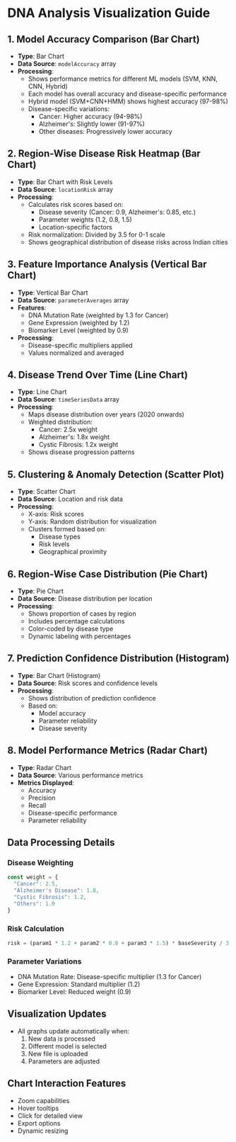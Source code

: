 # DNA Analysis Visualization Guide

## 1. Model Accuracy Comparison (Bar Chart)
- **Type**: Bar Chart
- **Data Source**: `modelAccuracy` array
- **Processing**:
  - Shows performance metrics for different ML models (SVM, KNN, CNN, Hybrid)
  - Each model has overall accuracy and disease-specific performance
  - Hybrid model (SVM+CNN+HMM) shows highest accuracy (97-98%)
  - Disease-specific variations:
    - Cancer: Higher accuracy (94-98%)
    - Alzheimer's: Slightly lower (91-97%)
    - Other diseases: Progressively lower accuracy

## 2. Region-Wise Disease Risk Heatmap (Bar Chart)
- **Type**: Bar Chart with Risk Levels
- **Data Source**: `locationRisk` array
- **Processing**:
  - Calculates risk scores based on:
    - Disease severity (Cancer: 0.9, Alzheimer's: 0.85, etc.)
    - Parameter weights (1.2, 0.8, 1.5)
    - Location-specific factors
  - Risk normalization: Divided by 3.5 for 0-1 scale
  - Shows geographical distribution of disease risks across Indian cities

## 3. Feature Importance Analysis (Vertical Bar Chart)
- **Type**: Vertical Bar Chart
- **Data Source**: `parameterAverages` array
- **Features**:
  - DNA Mutation Rate (weighted by 1.3 for Cancer)
  - Gene Expression (weighted by 1.2)
  - Biomarker Level (weighted by 0.9)
- **Processing**: 
  - Disease-specific multipliers applied
  - Values normalized and averaged

## 4. Disease Trend Over Time (Line Chart)
- **Type**: Line Chart
- **Data Source**: `timeSeriesData` array
- **Processing**:
  - Maps disease distribution over years (2020 onwards)
  - Weighted distribution:
    - Cancer: 2.5x weight
    - Alzheimer's: 1.8x weight
    - Cystic Fibrosis: 1.2x weight
  - Shows disease progression patterns

## 5. Clustering & Anomaly Detection (Scatter Plot)
- **Type**: Scatter Chart
- **Data Source**: Location and risk data
- **Processing**:
  - X-axis: Risk scores
  - Y-axis: Random distribution for visualization
  - Clusters formed based on:
    - Disease types
    - Risk levels
    - Geographical proximity

## 6. Region-Wise Case Distribution (Pie Chart)
- **Type**: Pie Chart
- **Data Source**: Disease distribution per location
- **Processing**:
  - Shows proportion of cases by region
  - Includes percentage calculations
  - Color-coded by disease type
  - Dynamic labeling with percentages

## 7. Prediction Confidence Distribution (Histogram)
- **Type**: Bar Chart (Histogram)
- **Data Source**: Risk scores and confidence levels
- **Processing**:
  - Shows distribution of prediction confidence
  - Based on:
    - Model accuracy
    - Parameter reliability
    - Disease severity

## 8. Model Performance Metrics (Radar Chart)
- **Type**: Radar Chart
- **Data Source**: Various performance metrics
- **Metrics Displayed**:
  - Accuracy
  - Precision
  - Recall
  - Disease-specific performance
  - Parameter reliability

## Data Processing Details

### Disease Weighting
```typescript
const weight = {
  "Cancer": 2.5,
  "Alzheimer's Disease": 1.8,
  "Cystic Fibrosis": 1.2,
  "Others": 1.0
}
```

### Risk Calculation
```typescript
risk = (param1 * 1.2 + param2 * 0.8 + param3 * 1.5) * baseSeverity / 3.5
```

### Parameter Variations
- DNA Mutation Rate: Disease-specific multiplier (1.3 for Cancer)
- Gene Expression: Standard multiplier (1.2)
- Biomarker Level: Reduced weight (0.9)

## Visualization Updates
- All graphs update automatically when:
  1. New data is processed
  2. Different model is selected
  3. New file is uploaded
  4. Parameters are adjusted

## Chart Interaction Features
- Zoom capabilities
- Hover tooltips
- Click for detailed view
- Export options
- Dynamic resizing
